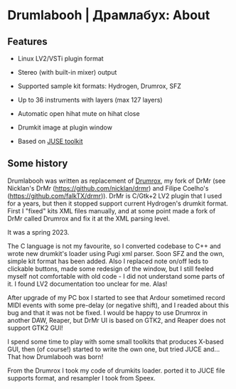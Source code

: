 # Drumlabooh | Драмлабух: About

## Features

* Linux LV2/VSTi plugin format

* Stereo (with built-in mixer) output

* Supported sample kit formats: Hydrogen, Drumrox, SFZ

* Up to 36 instruments with layers (max 127 layers)

* Automatic open hihat mute on hihat close

* Drumkit image at plugin window

* Based on [JUSE toolkit](https://juce.com)


## Some history

Drumlabooh was written as replacement of [Drumrox](https://github.com/psemiletov/drumrox), my fork of DrMr (see Nicklan's DrMr (https://github.com/nicklan/drmr) and Filipe Coelho's (https://github.com/falkTX/drmr)). DrMr is C/Gtk+2 LV2 plugin that I used for a years, but then it stopped support current Hydrogen's drumkit format. First I "fixed" kits XML files manually, and at some point made a fork of DrMr called Drumrox and fix it at the XML parsing level.

It was a spring 2023.

The C language is not my favourite, so I converted codebase to C++ and wrote new drumkit's loader using Pugi xml parser. Soon SFZ and the own, simple kit format has been added. Also I replaced note on/off leds to clickable buttons, made some redesign of the window, but I still feeled myself not comfortable with old code - I did not understand some parts of it. I found LV2 documentation too unclear for me. Alas!

After upgrade of my PC box I started to see that Ardour sometimed record MIDI events with some pre-delay (or negative shift), and I readed about this bug and that it was not be fixed. I would be happy to use Drumrox in another DAW, Reaper, but DrMr UI is based on GTK2, and Reaper does not support GTK2 GUI!

I spend some time to play with some small toolkits that produces X-based GUI, then (of course!) started to write the own one, but tried JUCE and... That how Drumlabooh was born!

From the Drumrox I took my code of drumkits loader. ported it to JUCE file supports format, and resampler I took from Speex.